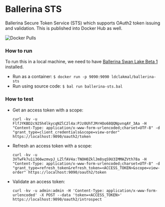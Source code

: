 # Ballerina STS

Ballerina Secure Token Service (STS) which supports OAuth2 token issuing and validation. This is published into Docker Hub as well.

![Docker Pulls](https://img.shields.io/docker/pulls/ldclakmal/ballerina-sts)

### How to run

To run this in a local machine, we need to have [Ballerina Swan Lake Beta 1](https://ballerina.io/downloads/) installed.

- Run as a container: `$ docker run -p 9090:9090 ldclakmal/ballerina-sts`
- Run using source code: `$ bal run ballerina-sts.bal`

### How to test

- Get an access token with a scope:

    ```shell
    curl -kv -u FlfJYKBD2c925h4lkycqNZlC2l4a:PJz0UhTJMrHOo68QQNpvnqAY_3Aa -H "Content-Type: application/x-www-form-urlencoded;charset=UTF-8" -d "grant_type=client_credentials&scope=view-order" https://localhost:9090/oauth2/token
    ```

- Refresh an access token with a scope:

    ```shell
    curl -kv -u 3VTwFk7u1i366wzmvpJ_LZlfAV4a:TNOH0ZklJm8sqS9U3IMMAZVth78a -H "Content-Type: application/x-www-form-urlencoded;charset=UTF-8" -d "grant_type=refresh_token&refresh_token=<ACCESS_TOKEN>&scope=view-order" https://localhost:9090/oauth2/token
    ```

- Validate an access token:

    ```shell
    curl -kv -u admin:admin -H 'Content-Type: application/x-www-form-urlencoded' -X POST --data 'token=<ACCESS_TOKEN>' https://localhost:9090/oauth2/introspect
    ```